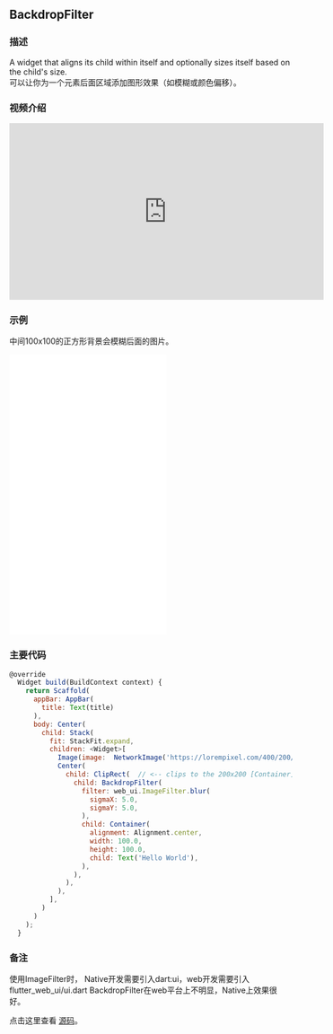 ## BackdropFilter

### 描述
A widget that aligns its child within itself and optionally sizes itself based on the child's size.  
可以让你为一个元素后面区域添加图形效果（如模糊或颜色偏移）。

### 视频介绍
<iframe width="560" height="315" src="https://www.youtube.com/embed/dYRs7Q1vfYI" frameborder="0" allow="accelerometer; autoplay; encrypted-media; gyroscope; picture-in-picture" allowfullscreen></iframe>

### 示例  
中间100x100的正方形背景会模糊后面的图片。
<iframe src="./web/index.html" width="280px" height="500px" frameborder="0" scrolling="no"></iframe>

### 主要代码
```javascript
@override
  Widget build(BuildContext context) {
    return Scaffold(
      appBar: AppBar(
        title: Text(title)
      ),
      body: Center(
        child: Stack(
          fit: StackFit.expand,
          children: <Widget>[
            Image(image:  NetworkImage('https://lorempixel.com/400/200/')),
            Center(
              child: ClipRect(  // <-- clips to the 200x200 [Container] below
                child: BackdropFilter(
                  filter: web_ui.ImageFilter.blur(
                    sigmaX: 5.0,
                    sigmaY: 5.0,
                  ),
                  child: Container(
                    alignment: Alignment.center,
                    width: 100.0,
                    height: 100.0,
                    child: Text('Hello World'),
                  ),
                ),
              ),
            ),
          ],
        )
      )
    );
  }
```
### 备注
使用ImageFilter时，
Native开发需要引入dart:ui，web开发需要引入flutter_web_ui/ui.dart
BackdropFilter在web平台上不明显，Native上效果很好。


点击这里查看 [源码](./web/main.dart)。

